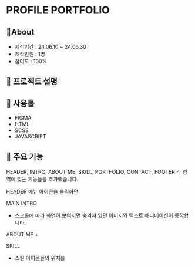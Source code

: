 # PROFILE PORTFOLIO

## 🔎About
+ 제작기간 : 24.06.10 ~ 24.06.30
+ 제작인원 : 1명
+ 참여도 : 100%

## 📝 프로젝트 설명

## 🔧 사용툴
+ FIGMA
+ HTML
+ SCSS
+ JAVASCRIPT

## 📌 주요 기능
HEADER, INTRO, ABOUT ME, SKILL, PORTFOLIO, CONTACT, FOOTER 각 영역에 맞는 기능들을 추가했습니다.

HEADER
메뉴 아이콘을 클릭하면

MAIN
INTRO
+ 스크롤에 따라 화면이 보여지면 숨겨져 있던 이미지와 텍스트 애니메이션이 동작합니다.

ABOUT ME
+ 

SKILL
+ 스킬 아이콘들의 위치를 

